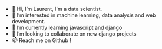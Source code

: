 - 👋 Hi, I’m Laurent, I'm a data scientist. 
- 👀 I’m interested in machine learning, data analysis and web development. 
- 🌱 I’m currently learning javascript and django
- 💞️ I’m looking to collaborate on new django projects
- 📫 Reach me on Github ! 

<!---
lolrenx/lolrenx is a ✨ special ✨ repository because its `README.md` (this file) appears on your GitHub profile.
You can click the Preview link to take a look at your changes.
--->
